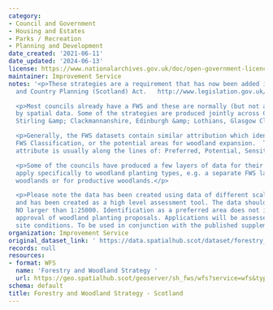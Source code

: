 ```yaml
---
category:
- Council and Government
- Housing and Estates
- Parks / Recreation
- Planning and Development
date_created: '2021-06-11'
date_updated: '2024-06-13'
license: https://www.nationalarchives.gov.uk/doc/open-government-licence/version/3/
maintainer: Improvement Service
notes: '<p>These strategies are a requirement that has now been added into the Town
  and Country Planning (Scotland) Act.   http://www.legislation.gov.uk/asp/2019/13/part/4/crossheading/forestry-and-woodland-strategy/enacted</p>

  <p>Most councils already have a FWS and these are normally (but not always) accompanied
  by spatial data. Some of the strategies are produced jointly across Councils, e.g.
  Stirling &amp; Clackmannanshire, Edinburgh &amp; Lothians, Glasgow Clyde Valley.</p>

  <p>Generally, the FWS datasets contain similar attribution which identifies the
  FWS Classification, or the potential areas for woodland expansion.  The ''suitability''
  attribute is usually along the lines of: Preferred, Potential, Sensitive, Unsuitable.</p>

  <p>Some of the councils have produced a few layers of data for their FWS which might
  apply specifically to woodland planting types, e.g. a separate FWS layer for native
  woodlands or for productive woodlands.</p>

  <p>Please note the data has been created using data of different scales (regional/local)
  and has been created as a high level assessment tool. The data should be viewed
  NO larger than 1:25000. Identification as a preferred area does not imply automatic
  approval of woodland planting proposals. Applications will be assessed based on
  site conditions. To be used in conjunction with the published supplementary guidance.</p>'
organization: Improvement Service
original_dataset_link: ' https://data.spatialhub.scot/dataset/forestry_and_woodland_strategy-is'
records: null
resources:
- format: WFS
  name: 'Forestry and Woodland Strategy '
  url: https://geo.spatialhub.scot/geoserver/sh_fws/wfs?service=wfs&typeName=sh_fws:pub_fws
schema: default
title: Forestry and Woodland Strategy - Scotland
---
```

